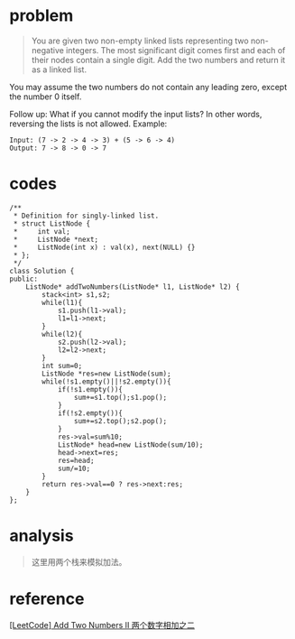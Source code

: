 # problem
> You are given two non-empty linked lists representing two non-negative integers. The most significant digit comes first and each of their nodes contain a single digit. Add the two numbers and return it as a linked list.

You may assume the two numbers do not contain any leading zero, except the number 0 itself.

Follow up:
What if you cannot modify the input lists? In other words, reversing the lists is not allowed.
Example:
```
Input: (7 -> 2 -> 4 -> 3) + (5 -> 6 -> 4)
Output: 7 -> 8 -> 0 -> 7
```

# codes
```
/**
 * Definition for singly-linked list.
 * struct ListNode {
 *     int val;
 *     ListNode *next;
 *     ListNode(int x) : val(x), next(NULL) {}
 * };
 */
class Solution {
public:
    ListNode* addTwoNumbers(ListNode* l1, ListNode* l2) {
        stack<int> s1,s2;
        while(l1){
            s1.push(l1->val);
            l1=l1->next;
        }
        while(l2){
            s2.push(l2->val);
            l2=l2->next;
        }
        int sum=0;
        ListNode *res=new ListNode(sum);
        while(!s1.empty()||!s2.empty()){
            if(!s1.empty()){
                sum+=s1.top();s1.pop();
            }
            if(!s2.empty()){
                sum+=s2.top();s2.pop();
            }
            res->val=sum%10;
            ListNode* head=new ListNode(sum/10);
            head->next=res;
            res=head;
            sum/=10;
        }
        return res->val==0 ? res->next:res;
    }
};
```

# analysis
>这里用两个栈来模拟加法。

# reference
[[LeetCode] Add Two Numbers II 两个数字相加之二][1]

[1]: http://www.cnblogs.com/grandyang/p/6216480.html